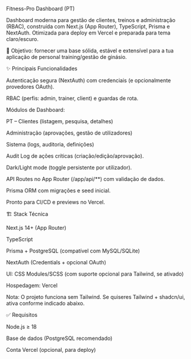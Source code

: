 Fitness-Pro Dashboard (PT)

Dashboard moderna para gestão de clientes, treinos e administração (RBAC), construída com Next.js (App Router), TypeScript, Prisma e NextAuth. Otimizada para deploy em Vercel e preparada para tema claro/escuro.

🎯 Objetivo: fornecer uma base sólida, estável e extensível para a tua aplicação de personal training/gestão de ginásio.

✨ Principais Funcionalidades

Autenticação segura (NextAuth) com credenciais (e opcionalmente provedores OAuth).

RBAC (perfis: admin, trainer, client) e guardas de rota.

Módulos de Dashboard:

PT – Clientes (listagem, pesquisa, detalhes)

Administração (aprovações, gestão de utilizadores)

Sistema (logs, auditoria, definições)

Audit Log de ações críticas (criação/edição/aprovação).

Dark/Light mode (toggle persistente por utilizador).

API Routes no App Router (/app/api/**) com validação de dados.

Prisma ORM com migrações e seed inicial.

Pronto para CI/CD e previews no Vercel.

🏗️ Stack Técnica

Next.js 14+ (App Router)

TypeScript

Prisma + PostgreSQL (compatível com MySQL/SQLite)

NextAuth (Credentials + opcional OAuth)

UI: CSS Modules/SCSS (com suporte opcional para Tailwind, se ativado)

Hospedagem: Vercel

Nota: O projeto funciona sem Tailwind. Se quiseres Tailwind + shadcn/ui, ativa conforme indicado abaixo.

✅ Requisitos

Node.js ≥ 18

Base de dados (PostgreSQL recomendado)

Conta Vercel (opcional, para deploy)
